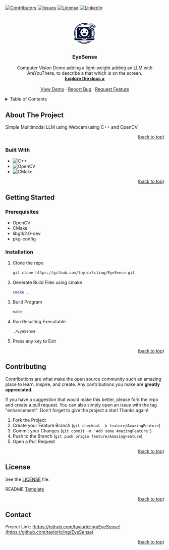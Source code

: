 <!-- Improved compatibility of back to top link: See: https://github.com/othneildrew/Best-README-Template/pull/73 -->
<a name="readme-top"></a>
<!--
*** Thanks for checking out the Best-README-Template. If you have a suggestion
*** that would make this better, please fork the repo and create a pull request
*** or simply open an issue with the tag "enhancement".
*** Don't forget to give the project a star!
*** Thanks again! Now go create something AMAZING! :D
-->



<!-- PROJECT SHIELDS -->
<!--
*** I'm using markdown "reference style" links for readability.
*** Reference links are enclosed in brackets [ ] instead of parentheses ( ).
*** See the bottom of this document for the declaration of the reference variables
*** for contributors-url, forks-url, etc. This is an optional, concise syntax you may use.
*** https://www.markdownguide.org/basic-syntax/#reference-style-links
-->
[![Contributors][contributors-shield]][contributors-url]
[![Issues][issues-shield]][issues-url]
[![License][license-shield]][license-url]
[![LinkedIn][linkedin-shield]][linkedin-url]

<!--
[![Forks][forks-shield]][forks-url]
[![Stargazers][stars-shield]][stars-url]
-->

<!-- PROJECT LOGO -->
<br />
<div align="center">
  <a href="https://github.com/taylorlcling/EyeSense">
    <img src="EyeSenseLOGO.jpeg" alt="Logo" width="80" height="80">
  </a>

<h3 align="center">EyeSense</h3>

  <p align="center">
    Computer Vision Demo adding a light-weight adding an LLM with AreYouThere, to describe a that which is on the screen.
    <br />
    <a href="https://github.com/taylorlcling/EyeSense"><strong>Explore the docs »</strong></a>
    <br />
    <br />
    <a href="https://github.com/taylorlcling/EyeSense">View Demo</a>
    ·
    <a href="https://github.com/taylorlcling/EyeSense/issues">Report Bug</a>
    ·
    <a href="https://github.com/taylorlcling/EyeSense/issues">Request Feature</a>
  </p>
</div>



<!-- TABLE OF CONTENTS -->
<details>
  <summary>Table of Contents</summary>
  <ol>
    <li>
      <a href="#about-the-project">About The Project</a>
      <ul>
        <li><a href="#built-with">Built With</a></li>
      </ul>
    </li>
    <li>
      <a href="#getting-started">Getting Started</a>
      <ul>
        <li><a href="#prerequisites">Prerequisites</a></li>
        <li><a href="#installation">Installation</a></li>
      </ul>
    </li>
    <li><a href="#contributing">Contributing</a></li>
    <li><a href="#license">License</a></li>
    <li><a href="#contact">Contact</a></li>
  </ol>
</details>



<!-- ABOUT THE PROJECT -->
## About The Project

Simple Mulitimodal LLM using Webcam using C++ and OpenCV

<p align="right">(<a href="#readme-top">back to top</a>)</p>


### Built With

* ![C++][C++]
* ![OpenCV][OpenCV]
* ![CMake][CMake]


<p align="right">(<a href="#readme-top">back to top</a>)</p>



<!-- GETTING STARTED -->
## Getting Started

### Prerequisites

* OpenCV
* CMake
* libgtk2.0-dev
* pkg-config


### Installation

1. Clone the repo
   ```sh
   git clone https://github.com/taylorlcling/EyeSense.git
   ```
2. Generate Build Files using cmake
   ```sh
   cmake .
   ```
3. Build Program
   ```sh
   make
   ```
4. Run Resulting Executable
   ```sh
   ./EyeSense
   ```
5. Press any key to Exit


<p align="right">(<a href="#readme-top">back to top</a>)</p>


<!-- CONTRIBUTING -->
## Contributing

Contributions are what make the open source community such an amazing place to learn, inspire, and create. Any contributions you make are **greatly appreciated**.

If you have a suggestion that would make this better, please fork the repo and create a pull request. You can also simply open an issue with the tag "enhancement".
Don't forget to give the project a star! Thanks again!

1. Fork the Project
2. Create your Feature Branch (`git checkout -b feature/AmazingFeature`)
3. Commit your Changes (`git commit -m 'Add some AmazingFeature'`)
4. Push to the Branch (`git push origin feature/AmazingFeature`)
5. Open a Pull Request

<p align="right">(<a href="#readme-top">back to top</a>)</p>



<!-- LICENSE -->
## License

See the [LICENSE](https://github.com/taylorlcling/EyeSense/blob/master/LICENSE.txt) file.

README [Template](https://github.com/othneildrew/Best-README-Template)

<p align="right">(<a href="#readme-top">back to top</a>)</p>

<!-- CONTACT -->
## Contact

Project Link: [https://github.com/taylorlcling/EyeSense](https://github.com/taylorlcling/EyeSense)


<p align="right">(<a href="#readme-top">back to top</a>)</p>



<!-- MARKDOWN LINKS & IMAGES -->
<!-- https://www.markdownguide.org/basic-syntax/#reference-style-links -->
[contributors-shield]: https://img.shields.io/github/contributors/taylorlcling/EyeSense.svg?style=for-the-badge
[contributors-url]: https://github.com/taylorlcling/EyeSense/graphs/contributors
[forks-shield]: https://img.shields.io/github/forks/taylorlcling/EyeSense.svg?style=for-the-badge
[forks-url]: https://github.com/taylorlcling/EyeSense/network/members
[stars-shield]: https://img.shields.io/github/stars/taylorlcling/EyeSense.svg?style=for-the-badge
[stars-url]: https://github.com/taylorlcling/EyeSense/stargazers
[issues-shield]: https://img.shields.io/github/issues/taylorlcling/EyeSense.svg?style=for-the-badge
[issues-url]: https://github.com/taylorlcling/EyeSense/issues
[license-shield]: https://img.shields.io/github/license/taylorlcling/EyeSense.svg?style=for-the-badge
[license-url]: https://github.com/taylorlcling/EyeSense/blob/master/LICENSE.txt
[linkedin-shield]: https://img.shields.io/badge/-LinkedIn-black.svg?style=for-the-badge&logo=linkedin&colorB=555
[linkedin-url]: https://linkedin.com/in/TaylorLCling
[product-screenshot]: images/screenshot.png
[OpenCV]: https://img.shields.io/badge/opencv-%23white.svg?style=for-the-badge&logo=opencv&logoColor=white
[C++]: https://img.shields.io/badge/c++-%2300599C.svg?style=for-the-badge&logo=c%2B%2B&logoColor=white
[CMake]: https://img.shields.io/badge/CMake-%23008FBA.svg?style=for-the-badge&logo=cmake&logoColor=white

